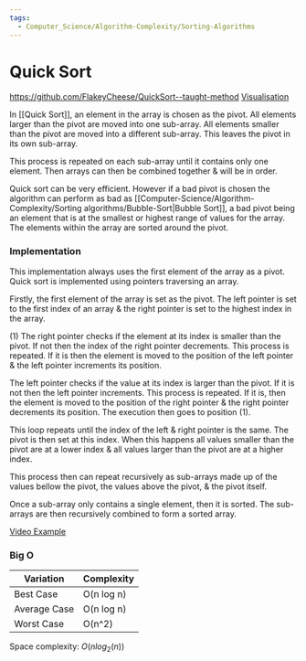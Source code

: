 ```yaml
---
tags:
  - Computer_Science/Algorithm-Complexity/Sorting-Algorithms
---
```

# Quick Sort
https://github.com/FlakeyCheese/QuickSort--taught-method
[Visualisation](https://opendsa-server.cs.vt.edu/embed/quicksortAV)

In [[Quick Sort]], an element in the array is chosen as the pivot.
All elements larger than the pivot are moved into one sub-array.
All elements smaller than the pivot are moved into a different sub-array.
This leaves the pivot in its own sub-array.

This process is repeated on each sub-array until it contains only one element. Then arrays can then be combined together & will be in order.

Quick sort can be very efficient. However if a bad pivot is chosen the algorithm can perform as bad as [[Computer-Science/Algorithm-Complexity/Sorting algorithms/Bubble-Sort|Bubble Sort]], a bad pivot being an element that is at the smallest or highest range of values for the array.
The elements within the array are sorted around the pivot.

### Implementation
This implementation always uses the first element of the array as a pivot.
Quick sort is implemented using pointers traversing an array.

Firstly, the first element of the array is set as the pivot. The left pointer is set to the first index of an array & the right pointer is set to the highest index in the array.

(1) The right pointer checks if the element at its index is smaller than the pivot. If not then the index of the right pointer decrements. This process is repeated.
If it is then the element is moved to the position of the left pointer & the left pointer increments its position.

The left pointer checks if the value at its index is larger than the pivot. If it is not then the left pointer increments. This process is repeated.
If it is, then the element is moved to the position of the right pointer & the right pointer decrements its position. The execution then goes to position (1).

This loop repeats until the index of the left & right pointer is the same. The pivot is then set at this index. When this happens all values smaller than the pivot are at a lower index & all values larger than the pivot are at a higher index.

This process then can repeat recursively as sub-arrays made up of the values bellow the pivot, the values above the pivot, & the pivot itself.

Once a sub-array only contains a single element, then it is sorted. The sub-arrays are then recursively combined to form a sorted array.

[Video Example](https://www.youtube.com/watch?v=h_9kAXFKJwY)

### Big O

| Variation    | Complexity |
| ------------ | ---------- |
| Best Case    | O(n log n) |
| Average Case | O(n log n) |
| Worst Case   | O(n^2)     |

Space complexity: $O(nlog_2(n))$
